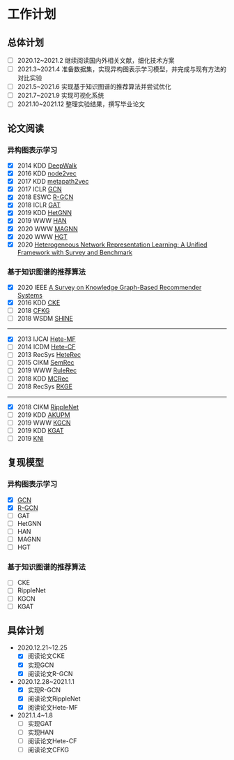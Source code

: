 # 工作计划
## 总体计划
* [ ] 2020.12~2021.2 继续阅读国内外相关文献，细化技术方案
* [ ] 2021.3~2021.4 准备数据集，实现异构图表示学习模型，并完成与现有方法的对比实验
* [ ] 2021.5~2021.6 实现基于知识图谱的推荐算法并尝试优化
* [ ] 2021.7~2021.9 实现可视化系统
* [ ] 2021.10~2021.12 整理实验结果，撰写毕业论文

## 论文阅读
### 异构图表示学习
* [x] 2014 KDD [DeepWalk](https://arxiv.org/pdf/1403.6652)
* [x] 2016 KDD [node2vec](https://arxiv.org/pdf/1607.00653)
* [x] 2017 KDD [metapath2vec](https://ericdongyx.github.io/papers/KDD17-dong-chawla-swami-metapath2vec.pdf)
* [x] 2017 ICLR [GCN](https://arxiv.org/pdf/1609.02907)
* [x] 2018 ESWC [R-GCN](https://arxiv.org/pdf/1703.06103)
* [x] 2018 ICLR [GAT](https://arxiv.org/pdf/1710.10903)
* [x] 2019 KDD [HetGNN](https://dl.acm.org/doi/pdf/10.1145/3292500.3330961)
* [x] 2019 WWW [HAN](https://arxiv.org/pdf/1903.07293)
* [x] 2020 WWW [MAGNN](https://arxiv.org/pdf/2002.01680)
* [x] 2020 WWW [HGT](https://arxiv.org/pdf/2003.01332)
* [x] 2020 [Heterogeneous Network Representation Learning: A Unified Framework with Survey and Benchmark](https://arxiv.org/pdf/2004.00216)

### 基于知识图谱的推荐算法
* [x] 2020 IEEE [A Survey on Knowledge Graph-Based Recommender Systems](https://arxiv.org/pdf/2003.00911)
* [x] 2016 KDD [CKE](https://www.kdd.org/kdd2016/papers/files/adf0066-zhangA.pdf)
* [ ] 2018 [CFKG](https://arxiv.org/pdf/1803.06540)
* [ ] 2018 WSDM [SHINE](https://arxiv.org/pdf/1712.00732)
-----
* [x] 2013 IJCAI [Hete-MF](http://citeseerx.ist.psu.edu/viewdoc/download?doi=10.1.1.380.3668&rep=rep1&type=pdf)
* [ ] 2014 ICDM [Hete-CF](https://arxiv.org/pdf/1412.7610)
* [ ] 2013 RecSys [HeteRec](http://hanj.cs.illinois.edu/pdf/recsys13_xyu.pdf)
* [ ] 2015 CIKM [SemRec](https://papers-gamma.link/static/memory/pdfs/152-Shi_Semantic_Path_Based_Personalized_Recommendation_on_Weighted_HIN_2015.pdf)
* [ ] 2019 WWW [RuleRec](https://arxiv.org/pdf/1903.03714)
* [ ] 2018 KDD [MCRec](https://dl.acm.org/doi/pdf/10.1145/3219819.3219965)
* [ ] 2018 RecSys [RKGE](https://repository.tudelft.nl/islandora/object/uuid:9a3559e9-27b6-47cd-820d-d7ecc76cbc06/datastream/OBJ/download)
-----
* [x] 2018 CIKM [RippleNet](https://arxiv.org/pdf/1803.03467)
* [ ] 2019 KDD [AKUPM](https://dl.acm.org/doi/abs/10.1145/3292500.3330705)
* [ ] 2019 WWW [KGCN](https://arxiv.org/pdf/1904.12575)
* [ ] 2019 KDD [KGAT](https://arxiv.org/pdf/1905.07854)
* [ ] 2019 [KNI](https://arxiv.org/pdf/1908.04032)

## 复现模型
### 异构图表示学习
* [x] [GCN](https://github.com/ZZy979/pytorch-tutorial/tree/master/pytorch_tutorial/gnn/gcn)
* [x] [R-GCN]((https://github.com/ZZy979/pytorch-tutorial/tree/master/pytorch_tutorial/gnn/rgcn))
* [ ] GAT
* [ ] HetGNN
* [ ] HAN
* [ ] MAGNN
* [ ] HGT

### 基于知识图谱的推荐算法
* [ ] CKE
* [ ] RippleNet
* [ ] KGCN
* [ ] KGAT

## 具体计划
* 2020.12.21~12.25
    * [x] 阅读论文CKE
    * [x] 实现GCN
    * [x] 阅读论文R-GCN
* 2020.12.28~2021.1.1
    * [x] 实现R-GCN
    * [x] 阅读论文RippleNet
    * [x] 阅读论文Hete-MF
* 2021.1.4~1.8
    * [ ] 实现GAT
    * [ ] 实现HAN
    * [ ] 阅读论文Hete-CF
    * [ ] 阅读论文CFKG
